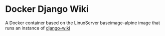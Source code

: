 # Docker Django Wiki

A Docker container based on the LinuxServer baseimage-alpine image that runs an instance of
[django-wiki](https://github.com/django-wiki/django-wiki)
